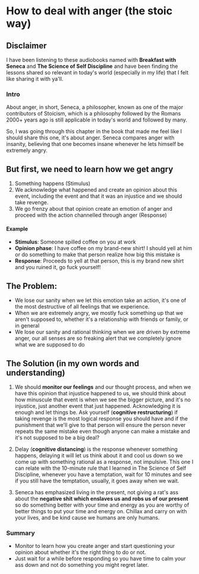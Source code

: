 # How to deal with anger (the stoic way)

## Disclaimer

I have been listening to these audiobooks named with **Breakfast with Seneca** and **The Science of Self Discipline** and have been finding the lessons shared so relevant in today's world (especially in my life) that I felt like sharing it with ya'll.

### Intro

About anger, in short, Seneca, a philosopher, known as one of the major contributors of Stoicism, which is a philosophy followed by the Romans 2000+ years ago is still applicable in today's world and followed by many.

So, I was going through this chapter in the book that made me feel like I should share this one, it's about anger.
Seneca compares anger with insanity, believing that one becomes insane whenever he lets himself be extremely angry.

## But first, we need to learn how we get angry

1. Something happens (Stimulus)
2. We acknowledge what happened and create an opinion about this event, including the event and that it was an injustice and we should take revenge.
3. We go frenzy about that opinion create an emotion of anger and proceed with the action channelled through anger (Response)

#### Example

- **Stimulus**: Someone spilled coffee on you at work
- **Opinion phase**: I have coffee on my brand-new shirt! I should yell at him or do something to make that person realize how big this mistake is
- **Response**: Proceeds to yell at that person, this is my brand new shirt and you ruined it, go fuck yourself!

## The Problem:

- We lose our sanity when we let this emotion take an action, it's one of the most destructive of all feelings that we experience.
- When we are extremely angry, we mostly fuck something up that we aren't supposed to, whether it's a relationship with friends or family, or in general
- We lose our sanity and rational thinking when we are driven by extreme anger, our all senses are so freaking alert that we completely ignore what we are supposed to do

## The Solution (in my own words and understanding)

1. We should **monitor our feelings** and our thought process, and when we have this opinion that injustice happened to us, we should think about how minuscule that event is when we see the bigger picture, and it's no injustice, just another event that just happened. Acknowledging it is enough and let things be. Ask yourself (**cognitive restructuring**) if taking revenge is the most logical response you should have and if the punishment that we'll give to that person will ensure the person never repeats the same mistake even though anyone can make a mistake and it's not supposed to be a big deal?

2. Delay (**cognitive distancing**) is the response whenever something happens, delaying it will let us think about it and cool us down so we come up with something rational as a response, not impulsive. This one I can relate with the 10-minute rule that I learned in The Science of Self Discipline, whenever you have a temptation, wait for 10 minutes and see if you still have the temptation, usually, it goes away when we wait.

3. Seneca has emphasized living in the present, not giving a rat's ass about the **negative shit which enslaves us and robs us of our present** so do something better with your time and energy as you are worthy of better things to put your time and energy on. Chillax and carry on with your lives, and be kind cause we humans are only humans.

### Summary

- Monitor to learn how you create anger and start questioning your opinion about whether it's the right thing to do or not.
- Just wait for a while before responding so you have time to calm your ass down and not do something you might regret later.
